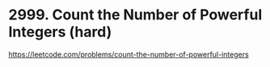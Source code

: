 # 2999. Count the Number of Powerful Integers (hard)

https://leetcode.com/problems/count-the-number-of-powerful-integers
